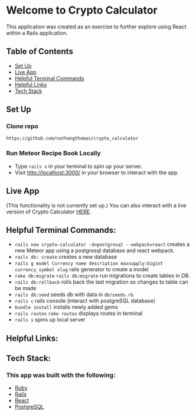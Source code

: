 # Welcome to Crypto Calculator
This application was created as an exercise to further explore using React within a Rails application.

## Table of Contents
<!--ts-->
   * [Set Up](#set-up)
   * [Live App](#live-app)
   * [Helpful Terminal Commands](#helpful-terminal-commands)
   * [Helpful Links](#helpful-links)
   * [Tech Stack](#tech-stack)
<!--te-->

## **Set Up**

### Clone repo
```
https://github.com/nathangthomas/crypto_calculator
```
### Run Meteor Recipe Book Locally
- Type `rails s` in your terminal to spin up your server.
- Visit [http://localhost:3000/](http://localhost:3000/) in your browser to interact with the app.


## Live App
(This functionality is not currently set up.)
You can also interact with a live version of Crypto Calculator [HERE](https://crypto_calculator.herokuapp.com/).

## Helpful Terminal Commands:
- `rails new crypto-calculator -d=postgresql --webpack=react` creates a new Meteor app using a postgresql database and react webpack.
- `rails db: create` creates a new database
- `rails g model Currency name description maxsupply:bigint currency_symbol slug` rails generator to create a model
- `rake db:migrate` `rails db:migrate` run migrations to create tables in DB.
- `rails db:rollback` rolls back the last migration so changes to table can be made
- `rails db:seed` seeds db with data in `db/seeds.rb`
- `rails c` rails console (interact with postgreSQL database)
- `bundle install` installs newly added gems
- `rails routes` `rake routes` displays routes in terminal
- `rails s` spins up local server
## Helpful Links:

## Tech Stack:
### This app was built with the following:
- [Ruby](#)
- [Rails](#)
- [React](#)
- [PostgreSQL](#)
